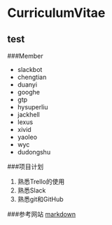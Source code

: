 CurriculumVitae
===============

test
-----

###Member
  
  * slackbot
  * chengtian
  * duanyi
  * googhe
  * gtp
  * hysuperliu
  * jackhell
  * lexus
  * xivid
  * yaoleo
  * wyc
  * dudongshu

###项目计划
  
  1. 熟悉Trello的使用
  2. 熟悉Slack
  3. 熟悉git和GitHub
  
###参考网站 [markdown](http://daringfireball.net/projects/markdown/dingus)
